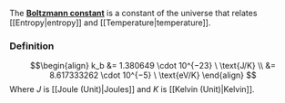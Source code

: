 The [**Boltzmann constant**](https://en.wikipedia.org/wiki/Boltzmann_constant) is a constant of the universe that relates [[Entropy\|entropy]] and [[Temperature\|temperature]].
### Definition
$$\begin{align}
k_b &= 1.380649 \cdot 10^{−23} \ \text{J/K} \\
 &= 8.617333262 \cdot 10^{−5} \ \text{eV/K}
\end{align}
$$
Where $J$ is [[Joule (Unit)\|Joules]] and $K$ is [[Kelvin (Unit)\|Kelvin]].